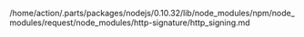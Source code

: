 /home/action/.parts/packages/nodejs/0.10.32/lib/node_modules/npm/node_modules/request/node_modules/http-signature/http_signing.md